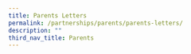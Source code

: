 ```yaml
---
title: Parents Letters
permalink: /partnerships/parents/parents-letters/
description: ""
third_nav_title: Parents
---
```


